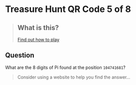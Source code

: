

# Treasure Hunt QR Code 5 of 8

> ## What is this?
>
> [Find out how to play](https://hackaway.hexe.uk/)

## Question

What are the 8 digits of Pi found at the position `104741681`?

> Consider using a website to help you find the answer...
